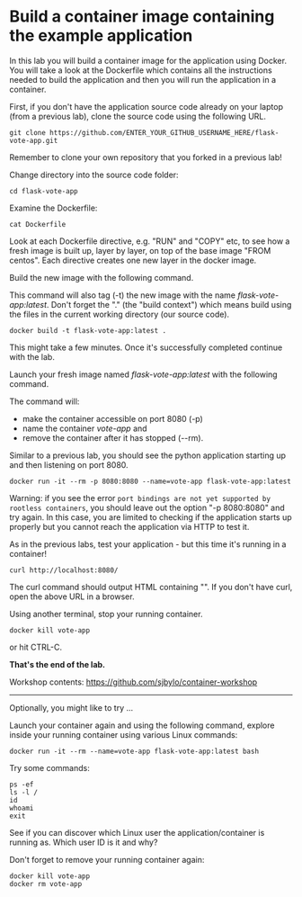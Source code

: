 # Build a container image containing the example application

In this lab you will build a container image for the application using Docker. You will take a look at the Dockerfile which contains 
all the instructions needed to build the application and then you will run the application in a container. 

First, if you don't have the application source code already on your laptop (from a previous lab),
clone the source code using the following URL.

```
git clone https://github.com/ENTER_YOUR_GITHUB_USERNAME_HERE/flask-vote-app.git
```
Remember to clone your own repository that you forked in a previous lab!

Change directory into the source code folder:

```
cd flask-vote-app
```

Examine the Dockerfile:

```
cat Dockerfile
```

Look at each Dockerfile directive, e.g. "RUN" and "COPY" etc, to see how a fresh image is built up, layer by layer, on top of the base image 
"FROM centos".  Each directive creates one new layer in the docker image. 

Build the new image with the following command.

This command will also tag (-t) the new image with the name _flask-vote-app:latest_.
Don't forget the "." (the "build context") which means build using the files in the current working directory (our source code). 

```
docker build -t flask-vote-app:latest .
```

This might take a few minutes. Once it's successfully completed continue with the lab.

Launch your fresh image named _flask-vote-app:latest_ with the following command. 

The command will:
- make the container accessible on port 8080 (-p)
- name the container _vote-app_ and 
- remove the container after it has stopped (--rm). 

Similar to a previous lab, you should see the python application starting up and then listening on port 8080.

```
docker run -it --rm -p 8080:8080 --name=vote-app flask-vote-app:latest
```
Warning: if you see the error `port bindings are not yet supported by rootless containers`, you
should leave out the option "-p 8080:8080" and try again. In this case, you are limited to checking if the
application starts up properly but you cannot reach the application via HTTP to test it. 

As in the previous labs, test your application - but this time it's running in a container!

```
curl http://localhost:8080/
```

The curl command should output HTML containing "<title>Favourite Linux distribution</title>". 
If you don't have curl, open the above URL in a browser.

Using another terminal, stop your running container.

```
docker kill vote-app 
```
or hit CTRL-C.

**That's the end of the lab.**

Workshop contents: https://github.com/sjbylo/container-workshop

---
Optionally, you might like to try ...

Launch your container again and using the following command, explore inside your running container 
using various Linux commands:

```
docker run -it --rm --name=vote-app flask-vote-app:latest bash
```

Try some commands:

```
ps -ef
ls -l /
id
whoami
exit
```

See if you can discover which Linux user the application/container is running as.  Which user ID is it and why? 

Don't forget to remove your running container again:

```
docker kill vote-app 
docker rm vote-app 
```

